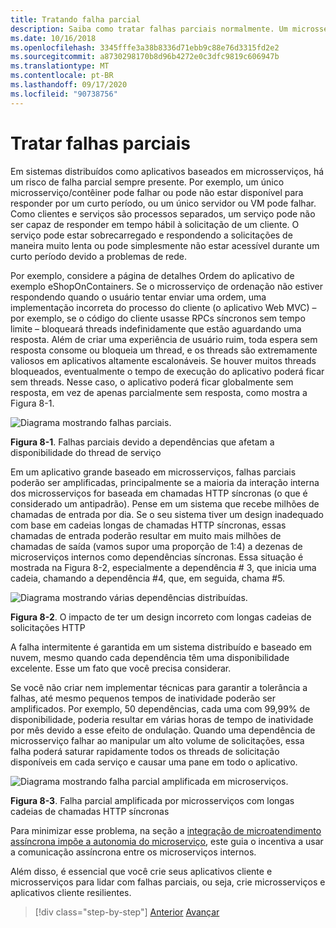 ```yaml
---
title: Tratando falha parcial
description: Saiba como tratar falhas parciais normalmente. Um microsserviço pode não estar totalmente funcional, mas ainda conseguir realizar algum trabalho útil.
ms.date: 10/16/2018
ms.openlocfilehash: 3345fffe3a38b8336d71ebb9c88e76d3315fd2e2
ms.sourcegitcommit: a8730298170b8d96b4272e0c3dfc9819c606947b
ms.translationtype: MT
ms.contentlocale: pt-BR
ms.lasthandoff: 09/17/2020
ms.locfileid: "90738756"
---
```

# <a name="handle-partial-failure"></a>Tratar falhas parciais

Em sistemas distribuídos como aplicativos baseados em microsserviços, há um risco de falha parcial sempre presente. Por exemplo, um único microsserviço/contêiner pode falhar ou pode não estar disponível para responder por um curto período, ou um único servidor ou VM pode falhar. Como clientes e serviços são processos separados, um serviço pode não ser capaz de responder em tempo hábil à solicitação de um cliente. O serviço pode estar sobrecarregado e respondendo a solicitações de maneira muito lenta ou pode simplesmente não estar acessível durante um curto período devido a problemas de rede.

Por exemplo, considere a página de detalhes Ordem do aplicativo de exemplo eShopOnContainers. Se o microsserviço de ordenação não estiver respondendo quando o usuário tentar enviar uma ordem, uma implementação incorreta do processo do cliente (o aplicativo Web MVC) – por exemplo, se o código do cliente usasse RPCs síncronos sem tempo limite – bloqueará threads indefinidamente que estão aguardando uma resposta. Além de criar uma experiência de usuário ruim, toda espera sem resposta consome ou bloqueia um thread, e os threads são extremamente valiosos em aplicativos altamente escalonáveis. Se houver muitos threads bloqueados, eventualmente o tempo de execução do aplicativo poderá ficar sem threads. Nesse caso, o aplicativo poderá ficar globalmente sem resposta, em vez de apenas parcialmente sem resposta, como mostra a Figura 8-1.

![Diagrama mostrando falhas parciais.](./media/handle-partial-failure/partial-failures-diagram.png)

**Figura 8-1**. Falhas parciais devido a dependências que afetam a disponibilidade do thread de serviço

Em um aplicativo grande baseado em microsserviços, falhas parciais poderão ser amplificadas, principalmente se a maioria da interação interna dos microsserviços for baseada em chamadas HTTP síncronas (o que é considerado um antipadrão). Pense em um sistema que recebe milhões de chamadas de entrada por dia. Se o seu sistema tiver um design inadequado com base em cadeias longas de chamadas HTTP síncronas, essas chamadas de entrada poderão resultar em muito mais milhões de chamadas de saída (vamos supor uma proporção de 1:4) a dezenas de microserviços internos como dependências síncronas. Essa situação é mostrada na Figura 8-2, especialmente a dependência \# 3, que inicia uma cadeia, chamando a dependência #4, que, em seguida, chama #5.

![Diagrama mostrando várias dependências distribuídas.](./media/handle-partial-failure/multiple-distributed-dependencies.png)

**Figura 8-2**. O impacto de ter um design incorreto com longas cadeias de solicitações HTTP

A falha intermitente é garantida em um sistema distribuído e baseado em nuvem, mesmo quando cada dependência têm uma disponibilidade excelente. Esse um fato que você precisa considerar.

Se você não criar nem implementar técnicas para garantir a tolerância a falhas, até mesmo pequenos tempos de inatividade poderão ser amplificados. Por exemplo, 50 dependências, cada uma com 99,99% de disponibilidade, poderia resultar em várias horas de tempo de inatividade por mês devido a esse efeito de ondulação. Quando uma dependência de microsserviço falhar ao manipular um alto volume de solicitações, essa falha poderá saturar rapidamente todos os threads de solicitação disponíveis em cada serviço e causar uma pane em todo o aplicativo.

![Diagrama mostrando falha parcial amplificada em microserviços.](./media/handle-partial-failure/partial-failure-amplified-microservices.png)

**Figura 8-3**. Falha parcial amplificada por microsserviços com longas cadeias de chamadas HTTP síncronas

Para minimizar esse problema, na seção a [integração de microatendimento assíncrona impõe a autonomia do microserviço](../architect-microservice-container-applications/communication-in-microservice-architecture.md#asynchronous-microservice-integration-enforces-microservices-autonomy), este guia o incentiva a usar a comunicação assíncrona entre os microserviços internos.

Além disso, é essencial que você crie seus aplicativos cliente e microsserviços para lidar com falhas parciais, ou seja, crie microsserviços e aplicativos cliente resilientes.

>[!div class="step-by-step"]
>[Anterior](index.md) 
> [Avançar](partial-failure-strategies.md)
